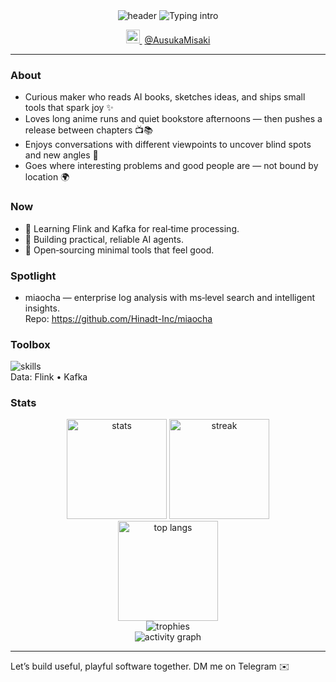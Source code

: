 <div align="center">

  <img src="https://capsule-render.vercel.app/api?type=waving&height=180&text=Ausuka%20Misaki&fontAlign=50&fontAlignY=35&color=0:00C9FF,100:92FE9D&fontColor=0b1221" alt="header" />

  <img src="https://readme-typing-svg.demolab.com?font=Inter&weight=600&size=22&pause=1200&color=1F6FEB&center=true&vCenter=true&width=800&lines=Building+AI+agents+that+ship+%F0%9F%9A%80;Streaming+data%3A+Flink+%26+Kafka;Open+source+with+a+playful+spirit+%F0%9F%8E%A8;Anime+%26+books+keep+me+curious+%F0%9F%93%9A" alt="Typing intro" />

  <p>
    <a href="https://t.me/AusukaMisaki" title="Telegram">
      <img src="https://cdn.simpleicons.org/telegram/26A5E4" alt="Telegram" width="22" height="22" />
    </a>
    <span>&nbsp;<a href="https://t.me/AusukaMisaki">@AusukaMisaki</a></span>
  </p>

</div>

---

### About
- Curious maker who reads AI books, sketches ideas, and ships small tools that spark joy ✨
- Loves long anime runs and quiet bookstore afternoons — then pushes a release between chapters 📺📚
- Enjoys conversations with different viewpoints to uncover blind spots and new angles 💬
- Goes where interesting problems and good people are — not bound by location 🌍

### Now
- 🧠 Learning Flink and Kafka for real‑time processing.
- 🤖 Building practical, reliable AI agents.
- 🧪 Open‑sourcing minimal tools that feel good.

### Spotlight
- miaocha — enterprise log analysis with ms‑level search and intelligent insights.  
  Repo: https://github.com/Hinadt-Inc/miaocha

### Toolbox
<div>
  <img src="https://skillicons.dev/icons?i=python,java,docker,linux,git,githubactions,vscode&perline=8" alt="skills" />
  <br/>
  Data: Flink • Kafka
</div>

### Stats
<div align="center">
  <img height="160" src="https://github-readme-stats.vercel.app/api?username=Misaki030112&show_icons=true&theme=tokyonight&hide_title=true&hide_border=true" alt="stats" />
  <img height="160" src="https://streak-stats.demolab.com?user=Misaki030112&theme=tokyonight&hide_border=true" alt="streak" />
  <br/>
  <img height="160" src="https://github-readme-stats.vercel.app/api/top-langs/?username=Misaki030112&layout=compact&theme=tokyonight&hide_border=true" alt="top langs" />
  <br/>
  <img src="https://github-profile-trophy.vercel.app/?username=Misaki030112&theme=onedark&no-frame=true&no-bg=true&margin-w=10" alt="trophies" />
  <br/>
  <img src="https://github-readme-activity-graph.vercel.app/graph?username=Misaki030112&theme=tokyo-night&hide_border=true" alt="activity graph" />
</div>

---

Let’s build useful, playful software together. DM me on Telegram ✉️
